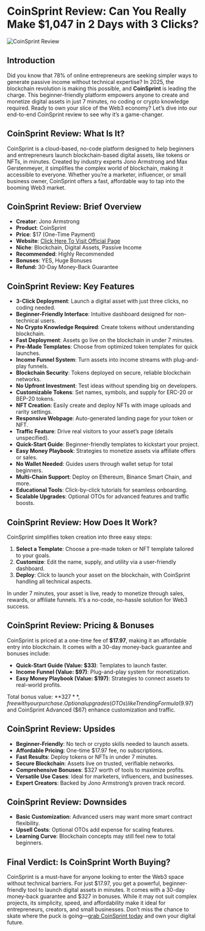 # CoinSprint Review: Can You Really Make $1,047 in 2 Days with 3 Clicks?
![CoinSprint Review](https://github.com/user-attachments/assets/ac3f94d0-3fc1-482c-8726-fe3a63e79b13)

## Introduction

Did you know that 78% of online entrepreneurs are seeking simpler ways to generate passive income without technical expertise? In 2025, the blockchain revolution is making this possible, and **CoinSprint** is leading the charge. This beginner-friendly platform empowers anyone to create and monetize digital assets in just 7 minutes, no coding or crypto knowledge required. Ready to own your slice of the Web3 economy? Let’s dive into our end-to-end CoinSprint review to see why it’s a game-changer.

## CoinSprint Review: What Is It?

CoinSprint is a cloud-based, no-code platform designed to help beginners and entrepreneurs launch blockchain-based digital assets, like tokens or NFTs, in minutes. Created by industry experts Jono Armstrong and Max Gerstenmeyer, it simplifies the complex world of blockchain, making it accessible to everyone. Whether you’re a marketer, influencer, or small business owner, CoinSprint offers a fast, affordable way to tap into the booming Web3 market.

## CoinSprint Review: Brief Overview

- **Creator**: Jono Armstrong
- **Product**: CoinSprint
- **Price**: $17 (One-Time Payment)
- **Website**: [Click Here To Visit Official Page](http://bit.ly/4lniyre)
- **Niche**: Blockchain, Digital Assets, Passive Income
- **Recommended**: Highly Recommended
- **Bonuses**: YES, Huge Bonuses
- **Refund:** 30-Day Money-Back Guarantee

## CoinSprint Review: Key Features

- **3-Click Deployment**: Launch a digital asset with just three clicks, no coding needed.
- **Beginner-Friendly Interface**: Intuitive dashboard designed for non-technical users.
- **No Crypto Knowledge Required**: Create tokens without understanding blockchain.
- **Fast Deployment**: Assets go live on the blockchain in under 7 minutes.
- **Pre-Made Templates**: Choose from optimized token templates for quick launches.
- **Income Funnel System**: Turn assets into income streams with plug-and-play funnels.
- **Blockchain Security**: Tokens deployed on secure, reliable blockchain networks.
- **No Upfront Investment**: Test ideas without spending big on developers.
- **Customizable Tokens**: Set names, symbols, and supply for ERC-20 or BEP-20 tokens.
- **NFT Creation**: Easily create and deploy NFTs with image uploads and rarity settings.
- **Responsive Webpage**: Auto-generated landing page for your token or NFT.
- **Traffic Feature**: Drive real visitors to your asset’s page (details unspecified).
- **Quick-Start Guide**: Beginner-friendly templates to kickstart your project.
- **Easy Money Playbook**: Strategies to monetize assets via affiliate offers or sales.
- **No Wallet Needed**: Guides users through wallet setup for total beginners.
- **Multi-Chain Support**: Deploy on Ethereum, Binance Smart Chain, and more.
- **Educational Tools**: Click-by-click tutorials for seamless onboarding.
- **Scalable Upgrades**: Optional OTOs for advanced features and traffic boosts.

## CoinSprint Review: How Does It Work?

CoinSprint simplifies token creation into three easy steps:

1. **Select a Template**: Choose a pre-made token or NFT template tailored to your goals.
2. **Customize**: Edit the name, supply, and utility via a user-friendly dashboard.
3. **Deploy**: Click to launch your asset on the blockchain, with CoinSprint handling all technical aspects.

In under 7 minutes, your asset is live, ready to monetize through sales, rewards, or affiliate funnels. It’s a no-code, no-hassle solution for Web3 success.

## CoinSprint Review: Pricing & Bonuses

CoinSprint is priced at a one-time fee of **$17.97**, making it an affordable entry into blockchain. It comes with a 30-day money-back guarantee and bonuses include:

- **Quick-Start Guide (Value: $33)**: Templates to launch faster.
- **Income Funnel (Value: $97)**: Plug-and-play system for monetization.
- **Easy Money Playbook (Value: $197)**: Strategies to connect assets to real-world profits.

Total bonus value: **$327**, free with your purchase. Optional upgrades (OTOs) like Trending Formula ($9.97) and CoinSprint Advanced ($67) enhance customization and traffic.

## CoinSprint Review: Upsides

- **Beginner-Friendly**: No tech or crypto skills needed to launch assets.
- **Affordable Pricing**: One-time $17.97 fee, no subscriptions.
- **Fast Results**: Deploy tokens or NFTs in under 7 minutes.
- **Secure Blockchain**: Assets live on trusted, verifiable networks.
- **Comprehensive Bonuses**: $327 worth of tools to maximize profits.
- **Versatile Use Cases**: Ideal for marketers, influencers, and businesses.
- **Expert Creators**: Backed by Jono Armstrong’s proven track record.

## CoinSprint Review: Downsides

- **Basic Customization**: Advanced users may want more smart contract flexibility.
- **Upsell Costs**: Optional OTOs add expense for scaling features.
- **Learning Curve**: Blockchain concepts may still feel new to total beginners.

## Final Verdict: Is CoinSprint Worth Buying?

CoinSprint is a must-have for anyone looking to enter the Web3 space without technical barriers. For just $17.97, you get a powerful, beginner-friendly tool to launch digital assets in minutes. It comes with a 30-day money-back guarantee and $327 in bonuses. While it may not suit complex projects, its simplicity, speed, and affordability make it ideal for entrepreneurs, creators, and small businesses. Don’t miss the chance to skate where the puck is going—[grab CoinSprint today](http://bit.ly/4lniyre) and own your digital future.



